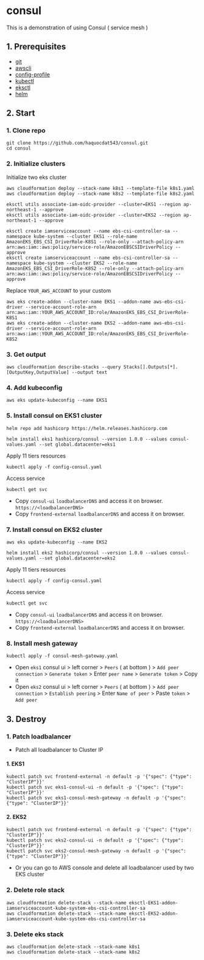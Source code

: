 # consul
This is a demonstration of using Consul ( service mesh )
## 1. Prerequisites
* [git](https://git-scm.com/downloads)
* [awscli](https://docs.aws.amazon.com/cli/latest/userguide/getting-started-install.html)
* [config-profile](https://docs.aws.amazon.com/cli/latest/reference/configure/)
* [kubectl](https://kubernetes.io/docs/tasks/tools/)
* [eksctl](https://eksctl.io/installation/)
* [helm](https://helm.sh/docs/intro/install/)
## 2. Start
### 1. Clone repo
```
git clone https://github.com/haquocdat543/consul.git
cd consul
```
### 2. Initialize clusters
Initialize two eks cluster
```
aws cloudformation deploy --stack-name k8s1 --template-file k8s1.yaml
aws cloudformation deploy --stack-name k8s2 --template-file k8s2.yaml
```
```
eksctl utils associate-iam-oidc-provider --cluster=EKS1 --region ap-northeast-1 --approve
eksctl utils associate-iam-oidc-provider --cluster=EKS2 --region ap-northeast-1 --approve
```
```
eksctl create iamserviceaccount --name ebs-csi-controller-sa --namespace kube-system --cluster EKS1 --role-name AmazonEKS_EBS_CSI_DriverRole-K8S1 --role-only --attach-policy-arn arn:aws:iam::aws:policy/service-role/AmazonEBSCSIDriverPolicy --approve 
eksctl create iamserviceaccount --name ebs-csi-controller-sa --namespace kube-system --cluster EKS2 --role-name AmazonEKS_EBS_CSI_DriverRole-K8S2 --role-only --attach-policy-arn arn:aws:iam::aws:policy/service-role/AmazonEBSCSIDriverPolicy --approve 
```

Replace `YOUR_AWS_ACCOUNT` to your custom
```
aws eks create-addon --cluster-name EKS1 --addon-name aws-ebs-csi-driver --service-account-role-arn arn:aws:iam::YOUR_AWS_ACCOUNT_ID:role/AmazonEKS_EBS_CSI_DriverRole-K8S1
aws eks create-addon --cluster-name EKS2 --addon-name aws-ebs-csi-driver --service-account-role-arn arn:aws:iam::YOUR_AWS_ACCOUNT_ID:role/AmazonEKS_EBS_CSI_DriverRole-K8S2
```
### 3. Get output
```
aws cloudformation describe-stacks --query Stacks[].Outputs[*].[OutputKey,OutputValue] --output text
```
### 4. Add kubeconfig
```
aws eks update-kubeconfig --name EKS1
```
### 5. Install consul on EKS1 cluster
```
helm repo add hashicorp https://helm.releases.hashicorp.com
```
```
helm install eks1 hashicorp/consul --version 1.0.0 --values consul-values.yaml --set global.datacenter=eks1
```
Apply 11 tiers resources
```
kubectl apply -f config-consul.yaml
```
Access service
```
kubectl get svc
```
* Copy `consul-ui` `loadbalancerDNS` and access it on browser. `https://<loadbalancerDNS>`
* Copy `frontend-external` `loadbalancerDNS` and access it on browser. 
### 7. Install consul on EKS2 cluster
```
aws eks update-kubeconfig --name EKS2
```
```
helm install eks2 hashicorp/consul --version 1.0.0 --values consul-values.yaml --set global.datacenter=eks2
```
Apply 11 tiers resources
```
kubectl apply -f config-consul.yaml
```
Access service
```
kubectl get svc
```
* Copy `consul-ui` `loadbalancerDNS` and access it on browser. `https://<loadbalancerDNS>`
* Copy `frontend-external` `loadbalancerDNS` and access it on browser. 
### 8. Install mesh gateway
```
kubectl apply -f consul-mesh-gateway.yaml
```
* Open `eks1` consul ui > left corner > `Peers` ( at bottom ) > `Add peer connection` > `Generate token` > Enter `peer name` > `Generate token` > Copy it
* Open `eks2` consul ui > left corner > `Peers` ( at bottom ) > `Add peer connection` > `Establish peering` > Enter `Name of peer` > Paste `token` > `Add peer`

## 3. Destroy
### 1. Patch loadbalancer
* Patch all loadbalancer to Cluster IP
#### 1. EKS1
```
kubectl patch svc frontend-external -n default -p '{"spec": {"type": "ClusterIP"}}'
kubectl patch svc eks1-consul-ui -n default -p '{"spec": {"type": "ClusterIP"}}'
kubectl patch svc eks1-consul-mesh-gateway -n default -p '{"spec": {"type": "ClusterIP"}}'
```
#### 2. EKS2
```
kubectl patch svc frontend-external -n default -p '{"spec": {"type": "ClusterIP"}}'
kubectl patch svc eks2-consul-ui -n default -p '{"spec": {"type": "ClusterIP"}}'
kubectl patch svc eks2-consul-mesh-gateway -n default -p '{"spec": {"type": "ClusterIP"}}'
```
* Or you can go to AWS console and delete all loadbalancer used by two EKS cluster
### 2. Delete role stack
```
aws cloudformation delete-stack --stack-name eksctl-EKS1-addon-iamserviceaccount-kube-system-ebs-csi-controller-sa
aws cloudformation delete-stack --stack-name eksctl-EKS2-addon-iamserviceaccount-kube-system-ebs-csi-controller-sa
```
### 3. Delete eks stack
```
aws cloudformation delete-stack --stack-name k8s1
aws cloudformation delete-stack --stack-name k8s2
```
